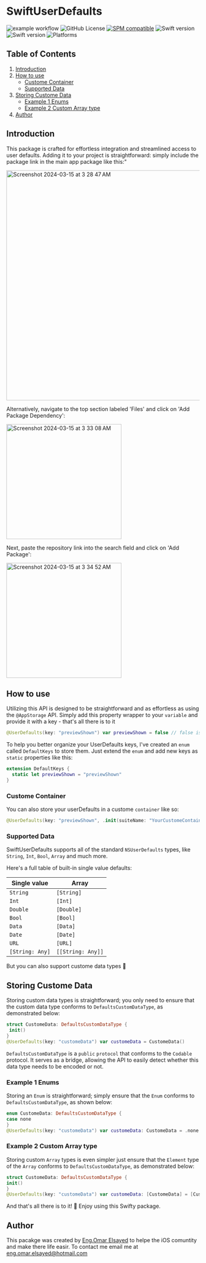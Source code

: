 # SwiftUserDefaults
![example workflow](https://github.com/EngOmarElsayed/SwiftUserDefaults/actions/workflows/swift.yml/badge.svg)
![GitHub License](https://img.shields.io/github/license/EngOmarElsayed/SwiftUserDefaults)
[![SPM compatible](https://img.shields.io/badge/SPM-compatible-4BC51D.svg?style=flat)](#swift-package-manager)
![Swift version](https://img.shields.io/badge/swift-5.7-orange.svg)
![Swift version](https://img.shields.io/badge/swift-5.9-orange.svg)
![Platforms](https://img.shields.io/badge/platforms-ios%20%7C%20osx%20%7C%20watchos%20%7C%20tvos-lightgrey.svg)

## Table of Contents
1. [Introduction](#introduction)
2. [How to use](#section-1)
   - [Custome Container](#sub-topic-1.1)
   - [Supported Data](#sub-topic-1.2)
4. [Storing Custome Data](#section-2)
   - [Example 1 Enums](#sub-topic-2.1)
   - [Example 2 Custom Array type](#sub-topic-2.2)
5. [Author](#conclusion)

## Introduction <a name="introduction"></a>
This package is crafted for effortless integration and streamlined access to user defaults. Adding it to your project is straightforward: simply include the package link in the main app package like this:"

<img width="600" alt="Screenshot 2024-03-15 at 3 28 47 AM" src="https://github.com/EngOmarElsayed/SwiftUserDefaults/assets/125718818/749fcc36-13c9-4b04-84b8-c93893162a3d">

Alternatively, navigate to the top section labeled 'Files' and click on 'Add Package Dependency':

<img width="300" alt="Screenshot 2024-03-15 at 3 33 08 AM" src="https://github.com/EngOmarElsayed/SwiftUserDefaults/assets/125718818/835a99dc-6ed3-4e35-9ed2-4458ec6935de">

Next, paste the repository link into the search field and click on 'Add Package':

<img width="300" alt="Screenshot 2024-03-15 at 3 34 52 AM" src="https://github.com/EngOmarElsayed/SwiftUserDefaults/assets/125718818/2d5ba858-9e78-4517-a233-85fb936fd4a1">

## How to use <a name="section-1"></a>
Utilizing this API is designed to be straightforward and as effortless as using the `@AppStorage` API. Simply add this property wrapper to your `variable` and provide it with a key - that's all there is to it

```swift
@UserDefaults(key: "previewShown") var previewShown = false // false is the default value
```

To help you better organize your UserDefaults keys, I've created an `enum` called `DefaultKeys` to store them. Just extend the `enum` and add new keys as `static` properties like this:

```swift
extension DefaultKeys {
  static let previewShown = "previewShown"
}
```
### Custome Container <a name="sub-topic-1.1"></a>
You can also store your userDefaults in a custome `container` like so: 
```swift
@UserDefaults(key: "previewShown", .init(suiteName: "YourCustomeContainerName")) var previewShown = false
```
### Supported Data <a name="sub-topic-1.2"></a>
SwiftUserDefaults supports all of the standard `NSUserDefaults` types, like `String`, `Int`, `Bool`, `Array` and much more.

Here's a full table of built-in single value defaults:

| Single value     | Array                |
| ---------------- | -------------------- |
| `String`         | `[String]`           |
| `Int`            | `[Int]`              |
| `Double`         | `[Double]`           |
| `Bool`           | `[Bool]`             |
| `Data`           | `[Data]`             |
| `Date`           | `[Date]`             |
| `URL`            | `[URL]`              |
| `[String: Any]`  | `[[String: Any]]`    |

But you can also support custome data types 🚀

## Storing Custome Data <a name="section-2"></a>
Storing custom data types is straightforward; you only need to ensure that the custom data type conforms to `DefaultsCustomDataType`, as demonstrated below:

```swift
struct CustomeData: DefaultsCustomDataType {
 init()
}
@UserDefaults(key: "customeData") var customeData = CustomeData()
```

`DefaultsCustomDataType` is a `public` `protocol` that conforms to the `Codable` protocol. It serves as a bridge, allowing the API to easily detect whether this data type needs to be encoded or not.

### Example 1 Enums <a name="sub-topic-2.1"></a>
Storing an `Enum` is straightforward; simply ensure that the `Enum` conforms to `DefaultsCustomDataType`, as shown below:

```swift
enum CustomeData: DefaultsCustomDataType {
case none
}
@UserDefaults(key: "customeData") var customeData: CustomeData = .none
```
### Example 2 Custom Array type <a name="sub-topic-2.2"></a>
Storing custom `Array` types is even simpler just ensure that the `Element` type of the `Array` conforms to `DefaultsCustomDataType`, as demonstrated below:

```swift
struct CustomeData: DefaultsCustomDataType {
init()
}
@UserDefaults(key: "customeData") var customeData: [CustomeData] = [CustomeData()]
```
And that's all there is to it! 🚀 Enjoy using this Swifty package.

## Author <a name="conclusion"></a>
This pacakge was created by [Eng.Omar Elsayed](https://www.linkedin.com/in/engomarelsayed/) to helpe the iOS comuntity and make there life easir. To contact me email me at eng.omar.elsayed@hotmail.com

